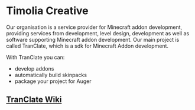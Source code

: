 # Timolia Creative

Our organisation is a service provider for Minecraft addon development, providing services from development, level design, development as well as software supporting Minecraft addon development.
Our main project is called TranClate, which is a sdk for Minecraft Addon development.

With TranClate you can:
- develop addons
- automatically build skinpacks
- package your project for Auger

## [TranClate Wiki](https://timoliacreative.github.io/#/)
